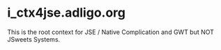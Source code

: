 # i_ctx4jse.adligo.org
This is the root context for JSE / Native Complication and  GWT but NOT JSweets Systems.
